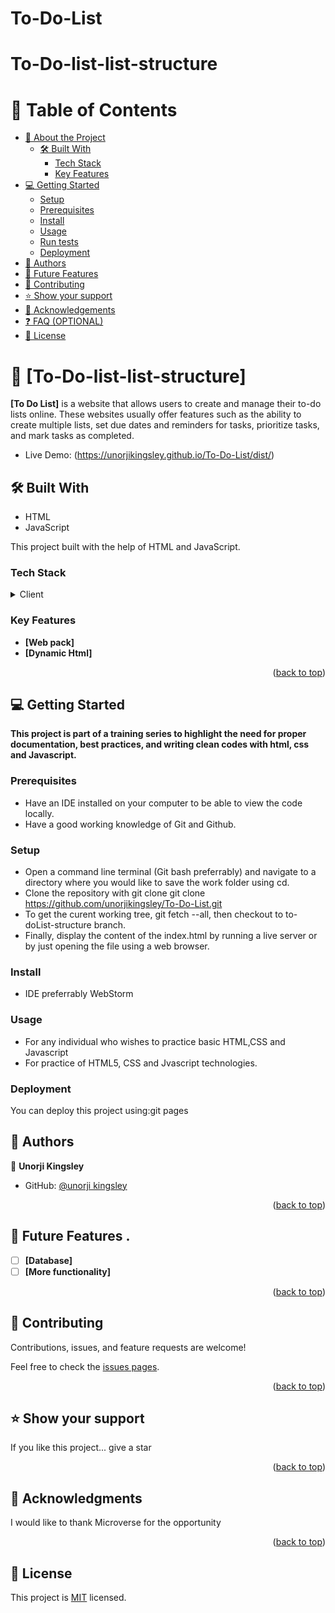 # To-Do-List

# To-Do-list-list-structure

# 📗 Table of Contents

- [📖 About the Project](#about-project)
  - [🛠 Built With](#built-with)
    - [Tech Stack](#tech-stack)
    - [Key Features](#key-features)
- [💻 Getting Started](#getting-started)
  - [Setup](#setup)
  - [Prerequisites](#prerequisites)
  - [Install](#install)
  - [Usage](#usage)
  - [Run tests](#run-tests)
  - [Deployment](#deployment)
- [👥 Authors](#authors)
- [🔭 Future Features](#future-features)
- [🤝 Contributing](#contributing)
- [⭐️ Show your support](#support)
- [🙏 Acknowledgements](#acknowledgements)
- [❓ FAQ (OPTIONAL)](#faq)
- [📝 License](#license)

<!-- PROJECT DESCRIPTION -->

# 📖 [To-Do-list-list-structure] <a name="about-project"></a>

 **[To Do List]** is a website that allows users to create and manage their to-do lists online. These websites usually offer features such as the ability to create multiple lists, set due dates and reminders for tasks, prioritize tasks, and mark tasks as completed.

- Live Demo: (https://unorjikingsley.github.io/To-Do-List/dist/)

## 🛠 Built With <a name="built-with"></a>
- HTML
- JavaScript

This project built with the help of HTML and JavaScript.
### Tech Stack <a name="tech-stack"></a>

<details>
  <summary>Client</summary>
  <ul>
    <li><a href="https://reactjs.org/">React.js</a></li>
  </ul>
</details>


### Key Features <a name="key-features"></a>

- **[Web pack]**
- **[Dynamic Html]**
<p align="right">(<a href="#readme-top">back to top</a>)</p>

## 💻 Getting Started <a name="getting-started"></a>
**This project is part of a training series to highlight the need for proper documentation, best practices, and writing clean codes with html, css and Javascript.**
### Prerequisites
- Have an IDE installed on your computer to be able to view the code locally.
- Have a good working knowledge of Git and Github.

### Setup
- Open a command line terminal (Git bash preferrably) and navigate to a directory where you would like to save the work folder using cd.
- Clone the repository with git clone git clone https://github.com/unorjikingsley/To-Do-List.git
- To get the curent working tree, git fetch --all, then checkout to to-doList-structure branch.
- Finally, display the content of the index.html by running a live server or by just opening the file using a web browser.

### Install
- IDE preferrably WebStorm

### Usage
- For any individual who wishes to practice basic HTML,CSS and Javascript
- For practice of HTML5, CSS and Jvascript technologies.
### Deployment

You can deploy this project using:git pages

## 👥 Authors <a name="authors"></a>

👤 **Unorji Kingsley**
- GitHub: [@unorji kingsley](https://github.com/unorjikingsley)

<p align="right">(<a href="#readme-top">back to top</a>)</p>

<!-- FUTURE FEATURES -->

## 🔭 Future Features <a name="future-features"></a>.

- [ ] **[Database]**
- [ ] **[More functionality]**

<p align="right">(<a href="#readme-top">back to top</a>)</p>

<!-- CONTRIBUTING -->

## 🤝 Contributing <a name="contributing"></a>

Contributions, issues, and feature requests are welcome!

Feel free to check the [issues pages](https://github.com/unorjikingsley/To-Do-List/issues).

<p align="right">(<a href="#readme-top">back to top</a>)</p>

<!-- SUPPORT -->

## ⭐️ Show your support <a name="support"></a>

If you like this project... give a star

<p align="right">(<a href="#readme-top">back to top</a>)</p>

<!-- ACKNOWLEDGEMENTS -->

## 🙏 Acknowledgments <a name="acknowledgements"></a>

I would like to thank Microverse for the opportunity

<p align="right">(<a href="#readme-top">back to top</a>)</p>

<!-- LICENSE -->

## 📝 License <a name="license"></a>

This project is [MIT](https://github.com/unorjikingsley/To-Do-List/blob/main/LICENSE) licensed.
